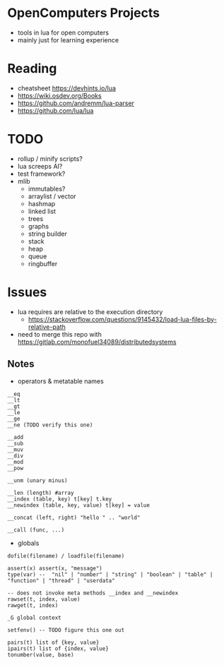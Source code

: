 # OpenComputers Projects

- tools in lua for open computers
- mainly just for learning experience


# Reading

- cheatsheet https://devhints.io/lua
- https://wiki.osdev.org/Books
- https://github.com/andremm/lua-parser
- https://github.com/lua/lua

# TODO

- rollup / minify scripts?
- lua screeps AI?
- test framework?
- mlib
    - immutables?
    - arraylist / vector
    - hashmap
    - linked list
    - trees
    - graphs
    - string builder
    - stack
    - heap
    - queue
    - ringbuffer

# Issues

- lua requires are relative to the execution directory
    - https://stackoverflow.com/questions/9145432/load-lua-files-by-relative-path
- need to merge this repo with https://gitlab.com/monofuel34089/distributedsystems


## Notes

- operators & metatable names
```
__eq
__lt
__gt
__le
__ge
__ne (TODO verify this one)

__add
__sub
__muv
__div
__mod
__pow

__unm (unary minus)

__len (length) #array
__index (table, key) t[key] t.key
__newindex (table, key, value) t[key] = value

__concat (left, right) "hello " .. "world"

__call (func, ...)
```

- globals 
```
dofile(filename) / loadfile(filename)

assert(x) assert(x, "message")
type(var) --  "nil" | "number" | "string" | "boolean" | "table" | "function" | "thread" | "userdata"

-- does not invoke meta methods __index and __newindex
rawset(t, index, value)
rawget(t, index)

_G global context

setfenv() -- TODO figure this one out

pairs(t) list of {key, value}
ipairs(t) list of {index, value}
tonumber(value, base)
```